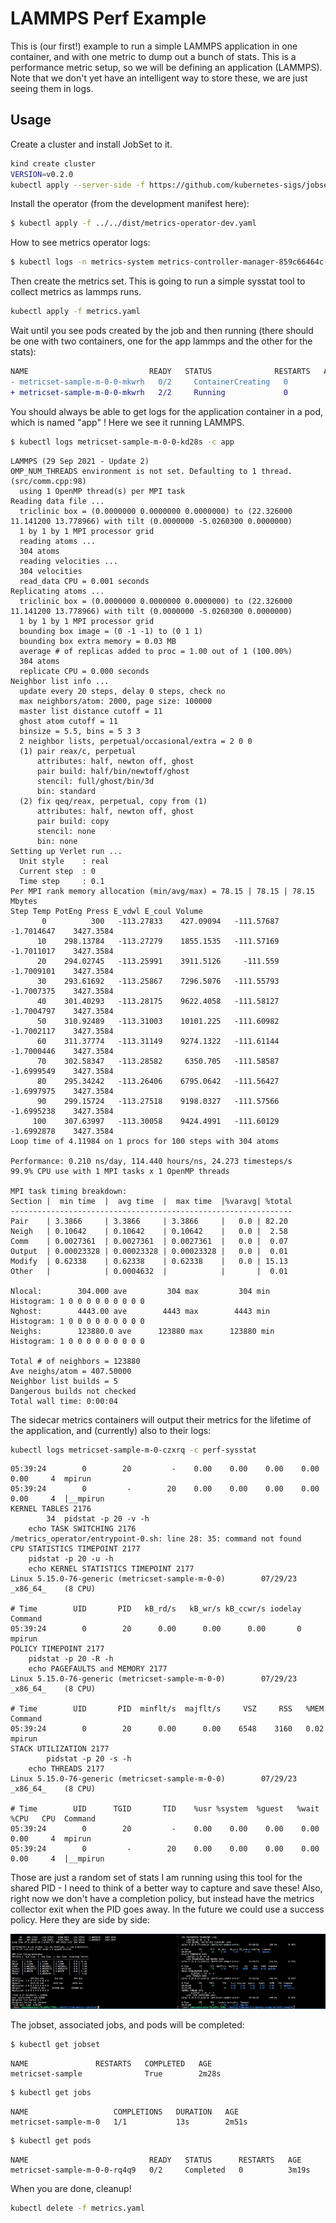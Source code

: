 # LAMMPS Perf Example

This is (our first!) example to run a simple LAMMPS application in one container, and with one metric
to dump out a bunch of stats. This is a performance metric setup, so we will be defining an application (LAMMPS). Note that we don't yet have an intelligent way to store these, we are
just seeing them in logs.

## Usage

Create a cluster and install JobSet to it.

```bash
kind create cluster
VERSION=v0.2.0
kubectl apply --server-side -f https://github.com/kubernetes-sigs/jobset/releases/download/$VERSION/manifests.yaml
```

Install the operator (from the development manifest here):

```bash
$ kubectl apply -f ../../dist/metrics-operator-dev.yaml
```

How to see metrics operator logs:

```bash
$ kubectl logs -n metrics-system metrics-controller-manager-859c66464c-7rpbw 
```

Then create the metrics set. This is going to run a simple sysstat tool to collect metrics
as lammps runs.

```bash
kubectl apply -f metrics.yaml
```

Wait until you see pods created by the job and then running (there should be one with two containers, one for the app lammps and the other for the stats):

```diff
NAME                           READY   STATUS              RESTARTS   AGE
- metricset-sample-m-0-0-mkwrh   0/2     ContainerCreating   0          2m20s
+ metricset-sample-m-0-0-mkwrh   2/2     Running             0          3m10s
```

You should always be able to get logs for the application container in a pod, which is named "app" ! Here we
see it running LAMMPS.

```bash
$ kubectl logs metricset-sample-m-0-0-kd28s -c app
```
```console
LAMMPS (29 Sep 2021 - Update 2)
OMP_NUM_THREADS environment is not set. Defaulting to 1 thread. (src/comm.cpp:98)
  using 1 OpenMP thread(s) per MPI task
Reading data file ...
  triclinic box = (0.0000000 0.0000000 0.0000000) to (22.326000 11.141200 13.778966) with tilt (0.0000000 -5.0260300 0.0000000)
  1 by 1 by 1 MPI processor grid
  reading atoms ...
  304 atoms
  reading velocities ...
  304 velocities
  read_data CPU = 0.001 seconds
Replicating atoms ...
  triclinic box = (0.0000000 0.0000000 0.0000000) to (22.326000 11.141200 13.778966) with tilt (0.0000000 -5.0260300 0.0000000)
  1 by 1 by 1 MPI processor grid
  bounding box image = (0 -1 -1) to (0 1 1)
  bounding box extra memory = 0.03 MB
  average # of replicas added to proc = 1.00 out of 1 (100.00%)
  304 atoms
  replicate CPU = 0.000 seconds
Neighbor list info ...
  update every 20 steps, delay 0 steps, check no
  max neighbors/atom: 2000, page size: 100000
  master list distance cutoff = 11
  ghost atom cutoff = 11
  binsize = 5.5, bins = 5 3 3
  2 neighbor lists, perpetual/occasional/extra = 2 0 0
  (1) pair reax/c, perpetual
      attributes: half, newton off, ghost
      pair build: half/bin/newtoff/ghost
      stencil: full/ghost/bin/3d
      bin: standard
  (2) fix qeq/reax, perpetual, copy from (1)
      attributes: half, newton off, ghost
      pair build: copy
      stencil: none
      bin: none
Setting up Verlet run ...
  Unit style    : real
  Current step  : 0
  Time step     : 0.1
Per MPI rank memory allocation (min/avg/max) = 78.15 | 78.15 | 78.15 Mbytes
Step Temp PotEng Press E_vdwl E_coul Volume 
       0          300   -113.27833    427.09094   -111.57687   -1.7014647    3427.3584 
      10    298.13784   -113.27279    1855.1535   -111.57169   -1.7011017    3427.3584 
      20    294.02745   -113.25991    3911.5126     -111.559   -1.7009101    3427.3584 
      30    293.61692   -113.25867    7296.5076   -111.55793   -1.7007375    3427.3584 
      40    301.40293   -113.28175    9622.4058   -111.58127   -1.7004797    3427.3584 
      50    310.92489   -113.31003    10101.225   -111.60982   -1.7002117    3427.3584 
      60    311.37774   -113.31149    9274.1322   -111.61144   -1.7000446    3427.3584 
      70    302.58347   -113.28582     6350.705   -111.58587   -1.6999549    3427.3584 
      80    295.34242   -113.26406    6795.0642   -111.56427   -1.6997975    3427.3584 
      90    299.15724   -113.27518    9198.0327   -111.57566   -1.6995238    3427.3584 
     100    307.63997   -113.30058    9424.4991   -111.60129   -1.6992878    3427.3584 
Loop time of 4.11984 on 1 procs for 100 steps with 304 atoms

Performance: 0.210 ns/day, 114.440 hours/ns, 24.273 timesteps/s
99.9% CPU use with 1 MPI tasks x 1 OpenMP threads

MPI task timing breakdown:
Section |  min time  |  avg time  |  max time  |%varavg| %total
---------------------------------------------------------------
Pair    | 3.3866     | 3.3866     | 3.3866     |   0.0 | 82.20
Neigh   | 0.10642    | 0.10642    | 0.10642    |   0.0 |  2.58
Comm    | 0.0027361  | 0.0027361  | 0.0027361  |   0.0 |  0.07
Output  | 0.00023328 | 0.00023328 | 0.00023328 |   0.0 |  0.01
Modify  | 0.62338    | 0.62338    | 0.62338    |   0.0 | 15.13
Other   |            | 0.0004632  |            |       |  0.01

Nlocal:        304.000 ave         304 max         304 min
Histogram: 1 0 0 0 0 0 0 0 0 0
Nghost:        4443.00 ave        4443 max        4443 min
Histogram: 1 0 0 0 0 0 0 0 0 0
Neighs:        123880.0 ave      123880 max      123880 min
Histogram: 1 0 0 0 0 0 0 0 0 0

Total # of neighbors = 123880
Ave neighs/atom = 407.50000
Neighbor list builds = 5
Dangerous builds not checked
Total wall time: 0:00:04
```

The sidecar metrics containers will output their metrics for the lifetime of the application,
and (currently) also to their logs:

```bash
kubectl logs metricset-sample-m-0-czxrq -c perf-sysstat
```
```console
05:39:24        0        20         -    0.00    0.00    0.00    0.00    0.00     4  mpirun
05:39:24        0         -        20    0.00    0.00    0.00    0.00    0.00     4  |__mpirun
KERNEL TABLES 2176
        34  pidstat -p 20 -v -h
    echo TASK SWITCHING 2176
/metrics_operator/entrypoint-0.sh: line 28: 35: command not found
CPU STATISTICS TIMEPOINT 2177
    pidstat -p 20 -u -h
    echo KERNEL STATISTICS TIMEPOINT 2177
Linux 5.15.0-76-generic (metricset-sample-m-0-0)        07/29/23        _x86_64_    (8 CPU)

# Time        UID       PID   kB_rd/s   kB_wr/s kB_ccwr/s iodelay  Command
05:39:24        0        20      0.00      0.00      0.00       0  mpirun
POLICY TIMEPOINT 2177
    pidstat -p 20 -R -h
    echo PAGEFAULTS and MEMORY 2177
Linux 5.15.0-76-generic (metricset-sample-m-0-0)        07/29/23        _x86_64_    (8 CPU)

# Time        UID       PID  minflt/s  majflt/s     VSZ     RSS   %MEM  Command
05:39:24        0        20      0.00      0.00    6548    3160   0.02  mpirun
STACK UTILIZATION 2177
        pidstat -p 20 -s -h
    echo THREADS 2177
Linux 5.15.0-76-generic (metricset-sample-m-0-0)        07/29/23        _x86_64_    (8 CPU)

# Time        UID      TGID       TID    %usr %system  %guest   %wait    %CPU   CPU  Command
05:39:24        0        20         -    0.00    0.00    0.00    0.00    0.00     4  mpirun
05:39:24        0         -        20    0.00    0.00    0.00    0.00    0.00     4  |__mpirun
```

Those are just a random set of stats I am running using this tool for the shared PID - I need to think
of a better way to capture and save these! Also, right now we don't have a completion policy, but instead have
the metrics collector exit when the PID goes away. In the future we could use a success policy. Here they are
side by side:

![lammps.jpg](lammps.jpg)

The jobset, associated jobs, and pods will be completed:

```bash
$ kubectl get jobset
```
```console
NAME               RESTARTS   COMPLETED   AGE
metricset-sample              True        2m28s
```
```bash
$ kubectl get jobs
```
```console
NAME                   COMPLETIONS   DURATION   AGE
metricset-sample-m-0   1/1           13s        2m51s
```
```bash
$ kubectl get pods
```
```console
NAME                           READY   STATUS      RESTARTS   AGE
metricset-sample-m-0-0-rq4q9   0/2     Completed   0          3m19s
```

When you are done, cleanup!

```bash
kubectl delete -f metrics.yaml
```
